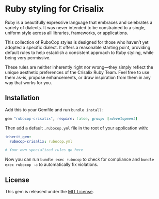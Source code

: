 # Ruby styling for Crisalix

Ruby is a beautifully expressive language that embraces and celebrates a variety of dialects. It was never intended to be constrained to a single, uniform style across all libraries, frameworks, or applications.

This collection of RuboCop styles is designed for those who haven’t yet adopted a specific dialect. It offers a reasonable starting point, providing default rules to help establish a consistent approach to Ruby styling, while being very permissive.

These rules are neither inherently right nor wrong—they simply reflect the unique aesthetic preferences of the Crisalix Ruby Team. Feel free to use them as-is, propose enhancements, or draw inspiration from them in any way that works for you.

## Installation

Add this to your Gemfile and run `bundle install`:

```ruby
gem "rubocop-crisalix", require: false, group: [:development]
```

Then add a default `.rubocop.yml` file in the root of your application with:

```yml
inherit_gem:
  rubocop-crisalix: rubocop.yml

# Your own specialized rules go here
```

Now you can run `bundle exec rubocop` to check for compliance and `bundle exec rubocop -a` to automatically fix violations.

## License

This gem is released under the [MIT License](https://opensource.org/license/mit/).
